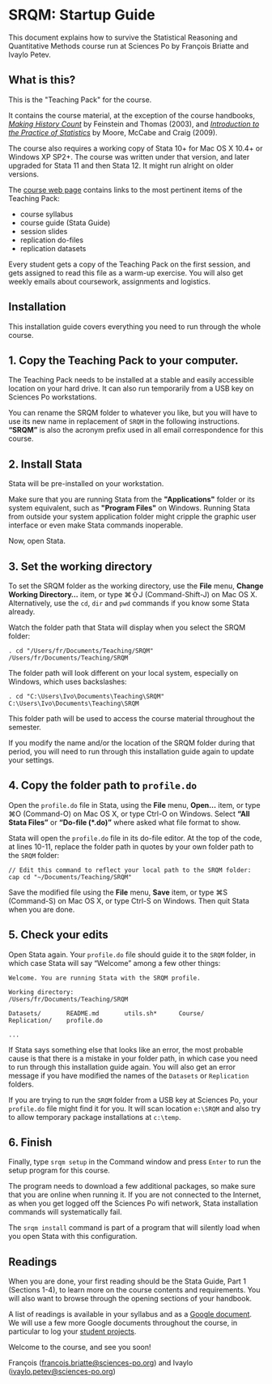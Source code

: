 # SRQM: Startup Guide

This document explains how to survive the Statistical Reasoning and Quantitative Methods course run at Sciences Po by François Briatte and Ivaylo Petev.

## What is this?

This is the "Teaching Pack" for the course.

It contains the course material, at the exception of the course handbooks, _[Making History Count](http://www.cambridge.org/gb/knowledge/isbn/item1113695/)_ by Feinstein and Thomas (2003), and _[Introduction to the Practice of Statistics](http://bcs.whfreeman.com/ips6e/)_ by Moore, McCabe and Craig (2009).

The course also requires a working copy of Stata 10+ for Mac OS X 10.4+ or Windows XP SP2+. The course was written under that version, and later upgraded for Stata 11 and then Stata 12. It might run alright on older versions.

The [course web page](http://f.briatte.org/teaching/quanti/) contains links to the most pertinent items of the Teaching Pack:

- course syllabus
- course guide (Stata Guide)
- session slides
- replication do-files
- replication datasets

Every student gets a copy of the Teaching Pack on the first session, and gets assigned to read this file as a warm-up exercise. You will also get weekly emails about coursework, assignments and logistics.

## Installation

This installation guide covers everything you need to run through the whole course.

## 1. Copy the Teaching Pack to your computer.

The Teaching Pack needs to be installed at a stable and easily accessible location on your hard drive. It can also run temporarily from a USB key on Sciences Po workstations.

You can rename the SRQM folder to whatever you like, but you will have to use its new name in replacement of `SRQM` in the following instructions. __“SRQM”__ is also the acronym prefix used in all email correspondence for this course.

## 2. Install Stata

Stata will be pre-installed on your workstation.

Make sure that you are running Stata from the __"Applications"__ folder or its system equivalent, such as __"Program Files"__ on Windows. Running Stata from outside your system application folder might cripple the graphic user interface or even make Stata commands inoperable.

Now, open Stata.

## 3. Set the working directory

To set the SRQM folder as the working directory, use the __File__ menu, __Change Working Directory…__ item, or type &#8984;&#8679;J (Command-Shift-J) on Mac OS X. Alternatively, use the `cd`, `dir` and `pwd` commands if you know some Stata already.

Watch the folder path that Stata will display when you select the SRQM folder:

	. cd "/Users/fr/Documents/Teaching/SRQM"
	/Users/fr/Documents/Teaching/SRQM

The folder path will look different on your local system, especially on Windows, which uses backslashes:

	. cd "C:\Users\Ivo\Documents\Teaching\SRQM"
	C:\Users\Ivo\Documents\Teaching\SRQM

This folder path will be used to access the course material throughout the semester.

If you modify the name and/or the location of the SRQM folder during that period, you will need to run through this installation guide again to update your settings.

## 4. Copy the folder path to `profile.do`

Open the `profile.do` file in Stata, using the __File__ menu, __Open…__ item, or type &#8984;O (Command-O) on Mac OS X, or type Ctrl-O on Windows. Select __“All Stata Files”__ or __“Do-file (*.do)”__ where asked what file format to show.

Stata will open the `profile.do` file in its do-file editor. At the top of the code, at lines 10-11, replace the folder path in quotes by your own folder path to the `SRQM` folder:

	// Edit this command to reflect your local path to the SRQM folder:
	cap cd "~/Documents/Teaching/SRQM"

Save the modified file using the __File__ menu, __Save__ item, or type &#8984;S (Command-S) on Mac OS X, or type Ctrl-S on Windows. Then quit Stata when you are done.

## 5. Check your edits

Open Stata again. Your `profile.do` file should guide it to the `SRQM` folder, in which case Stata will say “Welcome” among a few other things:

	Welcome. You are running Stata with the SRQM profile.

	Working directory:
	/Users/fr/Documents/Teaching/SRQM

	Datasets/       README.md       utils.sh*      Course/
	Replication/    profile.do
	
	...

If Stata says something else that looks like an error, the most probable cause is that there is a mistake in your folder path, in which case you need to run through this installation guide again. You will also get an error message if you have modified the names of the `Datasets` or `Replication` folders.

If you are trying to run the `SRQM` folder from a USB key at Sciences Po, your `profile.do` file might find it for you. It will scan location `e:\SRQM` and also try to allow temporary package installations at `c:\temp`.

## 6. Finish

Finally, type `srqm setup` in the Command window and press `Enter` to run the setup program for this course.

The program needs to download a few additional packages, so make sure that you are online when running it. If you are not connected to the Internet, as when you get logged off the Sciences Po wifi network, Stata installation commands will systematically fail.

The `srqm install` command is part of a program that will silently load when you open Stata with this configuration.

## Readings

When you are done, your first reading should be the Stata Guide, Part 1 (Sections 1-4), to learn more on the course contents and requirements. You will also want to browse through the opening sections of your handbook.

A list of readings is available in your syllabus and as a [Google document](http://goo.gl/BJHkQ). We will use a few more Google documents throughout the course, in particular to log your [student projects](http://goo.gl/brYmB).

Welcome to the course, and see you soon!

François (<francois.briatte@sciences-po.org>) and Ivaylo (<ivaylo.petev@sciences-po.org>)
